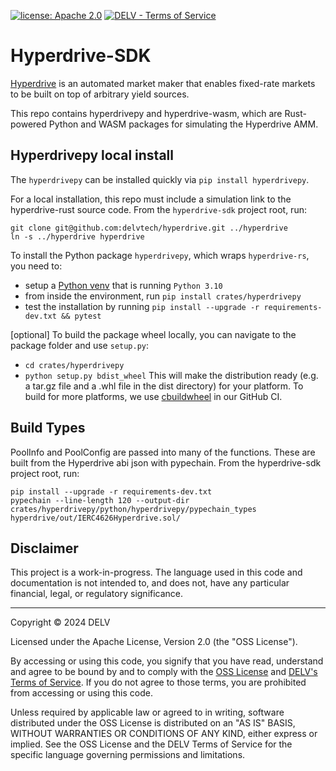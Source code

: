 [![license: Apache 2.0](https://img.shields.io/badge/License-Apache_2.0-lightgrey)](http://www.apache.org/licenses/LICENSE-2.0)
[![DELV - Terms of Service](https://img.shields.io/badge/DELV-Terms_of_Service-orange)](https://elementfi.s3.us-east-2.amazonaws.com/element-finance-terms-of-service.pdf)

# Hyperdrive-SDK

[Hyperdrive](https://hyperdrive.delv.tech) is an automated market maker that enables fixed-rate markets to be built on top of arbitrary yield sources.

This repo contains hyperdrivepy and hyperdrive-wasm, which are Rust-powered Python and WASM packages for simulating the Hyperdrive AMM.

## Hyperdrivepy local install

The `hyperdrivepy` can be installed quickly via `pip install hyperdrivepy`.

For a local installation, this repo must include a simulation link to the hyperdrive-rust source code.
From the `hyperdrive-sdk` project root, run:

```shell
git clone git@github.com:delvtech/hyperdrive.git ../hyperdrive
ln -s ../hyperdrive hyperdrive
```

To install the Python package `hyperdrivepy`, which wraps `hyperdrive-rs`, you need to:

- setup a [Python venv](https://docs.python.org/3/library/venv.html) that is running `Python 3.10`
- from inside the environment, run `pip install crates/hyperdrivepy`
- test the installation by running `pip install --upgrade -r requirements-dev.txt && pytest`

[optional] To build the package wheel locally, you can navigate to the package folder and use `setup.py`:

- `cd crates/hyperdrivepy`
- `python setup.py bdist_wheel`
  This will make the distribution ready (e.g. a tar.gz file and a .whl file in the dist directory) for your platform.
  To build for more platforms, we use [cbuildwheel](https://cibuildwheel.readthedocs.io/en/stable/) in our GitHub CI.

## Build Types

PoolInfo and PoolConfig are passed into many of the functions.
These are built from the Hyperdrive abi json with pypechain.
From the hyperdrive-sdk project root, run:

```shell
pip install --upgrade -r requirements-dev.txt
pypechain --line-length 120 --output-dir crates/hyperdrivepy/python/hyperdrivepy/pypechain_types hyperdrive/out/IERC4626Hyperdrive.sol/
```

## Disclaimer

This project is a work-in-progress.
The language used in this code and documentation is not intended to, and does not, have any particular financial, legal, or regulatory significance.

---

Copyright © 2024  DELV

Licensed under the Apache License, Version 2.0 (the "OSS License").

By accessing or using this code, you signify that you have read, understand and agree to be bound by and to comply with the [OSS License](http://www.apache.org/licenses/LICENSE-2.0) and [DELV's Terms of Service](https://elementfi.s3.us-east-2.amazonaws.com/element-finance-terms-of-service.pdf). If you do not agree to those terms, you are prohibited from accessing or using this code.

Unless required by applicable law or agreed to in writing, software distributed under the OSS License is distributed on an "AS IS" BASIS, WITHOUT WARRANTIES OR CONDITIONS OF ANY KIND, either express or implied. See the OSS License and the DELV Terms of Service for the specific language governing permissions and limitations.
